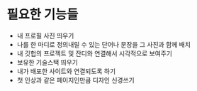 # 필요한 기능들
- 내 프로필 사진 띄우기
- 나를 한 마디로 정의내릴 수 있는 단어나 문장을 그 사진과 함께 배치
- 내 깃헙의 프로젝트 및 잔디와 연결해서 시각적으로 보여주기
- 보유한 기술스택 띄우기
- 내가 배포한 사이트와 연결되도록 하기
- 첫 인상과 같은 페이지인만큼 디자인 신경쓰기
